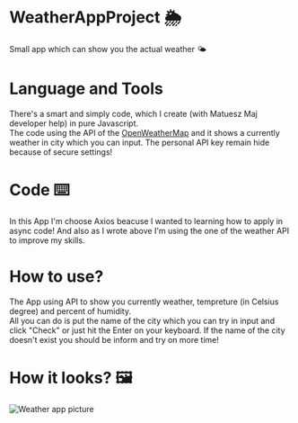 # WeatherAppProject 🌦️
Small app which can show you the actual weather 🌤️

# Language and Tools
There's a smart and simply code, which I create (with Matuesz Maj developer help) in pure Javascript. 
</br>
The code using the API of the [OpenWeatherMap](https://openweathermap.org/current) and it shows a currently weather in city which you can input.
The personal API key remain hide because of secure settings!

# Code ⌨️
In this App I'm choose Axios beacuse I wanted to learning how to apply in async code!
And also as I wrote above I'm using the one of the weather API to improve my skills.

# How to use? 
The App using API to show you currently weather, tempreture (in Celsius degree) and percent of humidity. 
</br>
All you can do is put the name of the city which you can try in input and click "Check" or just hit the Enter on your keyboard.
If the name of the city doesn't exist you should be inform and try on more time!

# How it looks? 🖼️
![Weather app picture](https://i.imgur.com/g5bEBXw.png)
